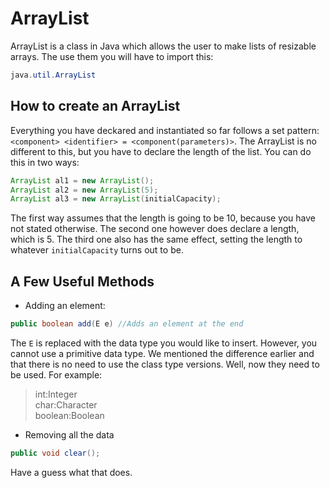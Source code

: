 ArrayList
===

ArrayList is a class in Java which allows the user to make lists of resizable arrays. The use them you will have to import this:

```java
java.util.ArrayList
```

## How to create an ArrayList

Everything you have deckared and instantiated so far follows a set pattern: `<component> <identifier> = <component(parameters)>`. The ArrayList is no different to this, but you have to declare the length of the list. You can do this in two ways:

```java
ArrayList al1 = new ArrayList();
ArrayList al2 = new ArrayList(5);
ArrayList al3 = new ArrayList(initialCapacity);
```

The first way assumes that the length is going to be 10, because you have not stated otherwise. The second one however does declare a length, which is 5. The third one also has the same effect, setting the length to whatever `initialCapacity` turns out to be.

## A Few Useful Methods

- Adding an element:

```java
public boolean add(E e) //Adds an element at the end
```

The `E` is replaced with the data type you would like to insert. However, you cannot use a primitive data type. We mentioned the difference earlier and that there is no need to use the class type versions. Well, now they need to be used. For example:  
> int:Integer  
> char:Character  
> boolean:Boolean 

- Removing all the data

```java
public void clear();
```

Have a guess what that does.

